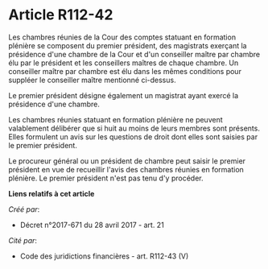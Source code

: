 # Article R112-42

Les chambres réunies de la Cour des comptes statuant en formation plénière se composent du premier président, des magistrats
exerçant la présidence d'une chambre de la Cour et d'un conseiller maître par chambre élu par le président et les conseillers
maîtres de chaque chambre. Un conseiller maître par chambre est élu dans les mêmes conditions pour suppléer le conseiller
maître mentionné ci-dessus.

Le premier président désigne également un magistrat ayant exercé la présidence d'une chambre.

Les chambres réunies statuant en formation plénière ne peuvent valablement délibérer que si huit au moins de leurs membres
sont présents. Elles formulent un avis sur les questions de droit dont elles sont saisies par le premier président.

Le procureur général ou un président de chambre peut saisir le premier président en vue de recueillir l'avis des chambres
réunies en formation plénière. Le premier président n'est pas tenu d'y procéder.

**Liens relatifs à cet article**

_Créé par_:

  - Décret n°2017-671 du 28 avril 2017 - art. 21

_Cité par_:

  - Code des juridictions financières - art. R112-43 (V)
